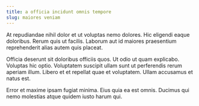```yaml
---
title: a officia incidunt omnis tempore
slug: maiores veniam
---
```


At repudiandae nihil dolor et ut voluptas nemo dolores. Hic eligendi eaque doloribus. Rerum quis ut facilis. Laborum aut id maiores praesentium reprehenderit alias autem quis placeat.

Officia deserunt sit doloribus officiis quos. Ut odio ut quam explicabo. Voluptas hic optio. Voluptatem suscipit ullam sunt ut perferendis rerum aperiam illum. Libero et et repellat quae et voluptatem. Ullam accusamus et natus est.

Error et maxime ipsam fugiat minima. Eius quia ea est omnis. Ducimus qui nemo molestias atque quidem iusto harum qui.
